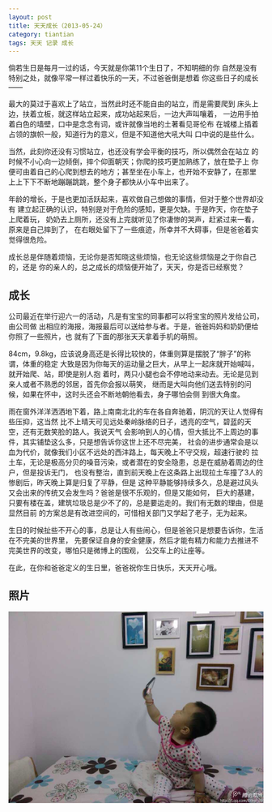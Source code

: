 ```yaml
---
layout: post
title: 天天成长（2013-05-24）
category: tiantian
tags: 天天 记录 成长
---
```


倘若生日是每月一过的话，今天就是你第11个生日了，不知明细的你
自然是没有特别之处，就像平常一样过着快乐的一天，不过爸爸倒是想着
你这些日子的成长——

最大的莫过于喜欢上了站立，当然此时还不能自由的站立，而是需要爬到
床头上边，扶着立板，就这样站立起来，成功站起来后，一边大声叫嚷着，
一边用手拍着白色的墙壁，口中是念念有词，或许就像当地的土著看见哥伦布
在城楼上插着占领的旗帜一般，知道行为的意义，但是不知道他大吼大叫
口中说的是些什么。

当然，此刻你还没有习惯站立，也还没有学会平衡的技巧，所以偶然会在站立
的时候不小心向一边倾倒，摔个仰面朝天；你爬的技巧更加熟练了，放在垫子上
你便可由着自己的心爬到想去的地方；甚至坐在小车上，也开始不安静了，在那里
上上下下不断地蹦蹦跳跳，整个身子都快从小车中出来了。

年龄的增长，于是也更加活跃起来，喜欢做自己想做的事情，但对于整个世界却没有
建立起正确的认识，特别是对于危险的感知，更是欠缺。于是昨天，你在垫子上爬着玩，
奶奶去上厕所，还没有上完就听见了你凄惨的哭声，赶紧过来一看，原来是自己摔到了，
在右眼处留下了一些痕迹，所幸并不大碍事，但是爸爸着实觉得很危险。

成长总是伴随着烦恼，无论你是否知晓这些烦恼，也无论这些烦恼是之于你自己的，还是
你的亲人的，总之成长的烦恼便开始了，天天，你是否已经察觉？

## 成长

公司最近在举行迎六一的活动，凡是有宝宝的同事都可以将宝宝的照片发给公司，由公司做
出相应的海报，海报最后可以送给参与者。于是，爸爸妈妈和奶奶便给你照了一些照片，也
就有了下面的那张天天拿着手机的萌照。

84cm，9.8kg，应该说身高还是长得比较快的，体重则算是摆脱了“胖子”的称谓，体重的稳定
大致是因为你每天的运动量之巨大，从早上一起床就开始喊叫，就开始爬、站，即使是别人抱
着时，两只小腿也会不停地动来动去。无论是见到亲人或者不熟悉的邻居，首先你会报以萌笑，
继而是大叫向他们送去特别的问候，如果在怀中，这时头还会不断地朝他看去，身子哪怕会侧
到很大角度。

雨在窗外洋洋洒洒地下着，路上南南北北的车在各自奔驰着，阴沉的天让人觉得有些压抑，这当然
比不上晴天可见远处秦岭脉络的日子，透亮的空气，碧蓝的天空，还有无数笑脸的路人。我说天气
会影响到人的心情，但大抵比不上周边的事件，其实铺垫这么多，只是想告诉你这世上还不尽完美，
社会的进步通常会是以血为代价，就像我们小区不远处的西沣路上，每天晚上不守交规，超速行驶的
拉土车，无论是极高分贝的噪音污染，或者潜在的安全隐患，总是在威胁着周边的住户，但是投诉无门，
也没有整治，直到前天晚上在这条路上出现拉土车撞了3人的惨剧后，昨天晚上算是归复了平静，但是
这种平静能够持续多久，总是避过风头又会出来的传统又会发生吗？爸爸是很不乐观的，但是又能如何，
巨大的基建，只要有楼在盖，建筑垃圾总是少不了的，总是要运走的。我们有无数的理由，但是显然目前
的方案总是有改进空间的，可惜相关部门又学起了老子，无为起来。

生日的时候扯些不开心的事，总是让人有些闹心，但是爸爸只是想要告诉你，生活在不完美的世界里，
先要保证自身的安全健康，然后才能有精力和能力去推进不完美世界的改变，哪怕只是微博上的围观，
公交车上的让座等。

在此，在你和爸爸定义的生日里，爸爸祝你生日快乐，天天开心哦。

## 照片

![tiantian](/assets/images/tiantian20130524.jpg)

